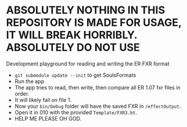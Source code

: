 ﻿# ABSOLUTELY NOTHING IN THIS REPOSITORY IS MADE FOR USAGE, IT WILL BREAK HORRIBLY. ABSOLUTELY DO NOT USE

Development playground for reading and writing the ER FXR format

* `git submodule update --init` to get SoulsFormats
* Run the app
* The app tries to read, then write, then compare all ER 1.07 fxr files in order.
* It will likely fail on file 1.
* Now your `bin/Debug` folder will have the saved FXR in `/effectOutput`.
* Open it in 010 with the provided `Template/FXR3.bt`.
* HELP ME PLEASE OH GOD.
